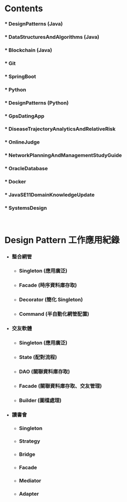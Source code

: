 Contents
=====
### * DesignPatterns (Java)
### * DataStructuresAndAlgorithms (Java)
### * Blockchain (Java)
### * Git
### * SpringBoot
### * Python
### * DesignPatterns (Python)
### * GpsDatingApp
### * DiseaseTrajectoryAnalyticsAndRelativeRisk
### * OnlineJudge
### * NetworkPlanningAndManagementStudyGuide
### * OracleDatabase
### * Docker
### * JavaSE11DomainKnowledgeUpdate
### * SystemsDesign
<br />

Design Pattern 工作應用紀錄
=====
* ### 整合網管
    * ### Singleton (應用廣泛)
    * ### Facade (時序資料庫存取)
    * ### Decorator (簡化 Singleton)
    * ### Command (半自動化網管配置)
* ### 交友軟體
    * ### Singleton (應用廣泛)
    * ### State (配對流程)
    * ### DAO (關聯資料庫存取)
    * ### Facade (關聯資料庫存取、交友管理)
    * ### Builder (圖檔處理)
* ### 讀書會
    * ### Singleton
    * ### Strategy
    * ### Bridge
    * ### Facade
    * ### Mediator
    * ### Adapter
<br />
